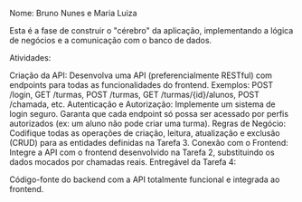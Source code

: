 Nome: Bruno Nunes e Maria Luiza

Esta é a fase de construir o "cérebro" da aplicação, implementando a lógica de negócios e a comunicação com o banco de dados.

Atividades:

Criação da API: Desenvolva uma API (preferencialmente RESTful) com endpoints para todas as funcionalidades do frontend.
Exemplos: POST /login, GET /turmas, POST /turmas, GET /turmas/{id}/alunos, POST /chamada, etc.
Autenticação e Autorização:
Implemente um sistema de login seguro.
Garanta que cada endpoint só possa ser acessado por perfis autorizados (ex: um aluno não pode criar uma turma).
Regras de Negócio:
Codifique todas as operações de criação, leitura, atualização e exclusão (CRUD) para as entidades definidas na Tarefa 3.
Conexão com o Frontend: Integre a API com o frontend desenvolvido na Tarefa 2, substituindo os dados mocados por chamadas reais.
Entregável da Tarefa 4:

Código-fonte do backend com a API totalmente funcional e integrada ao frontend.